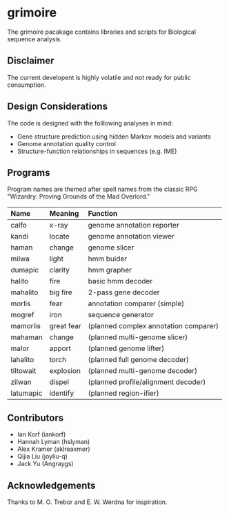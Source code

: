 grimoire
========

The grimoire pacakage contains libraries and scripts for Biological sequence analysis.

Disclaimer
----------

The current developent is highly volatile and not ready for public consumption.

Design Considerations
---------------------

The code is designed with the folllowing analyses in mind:

+ Gene structure prediction using hidden Markov models and variants
+ Genome annotation quality control
+ Structure-function relationships in sequences (e.g. IME)


Programs
--------

Program names are themed after spell names from the classic RPG
"Wizardry: Proving Grounds of the Mad Overlord."

| Name      | Meaning    | Function                               |
|:----------|:-----------|:---------------------------------------|
| calfo     | x-ray      | genome annotation reporter
| kandi     | locate     | genome annotation viewer
| haman     | change     | genome slicer
| milwa     | light      | hmm buider
| dumapic   | clarity    | hmm grapher 
| halito    | fire       | basic hmm decoder
| mahalito  | big fire   | 2-pass gene decoder
| morlis    | fear       | annotation comparer (simple)
| mogref    | iron       | sequence generator
| mamorlis  | great fear | (planned complex annotation comparer)
| mahaman   | change     | (planned multi-genome slicer)
| malor     | apport     | (planned genome lifter)
| lahalito  | torch      | (planned full genome decoder)
| tiltowait | explosion  | (planned multi-genome decoder)
| zilwan    | dispel     | (planned profile/alignment decoder)
| latumapic | identify   | (planned region-ifier)


Contributors
------------

+ Ian Korf (iankorf)
+ Hannah Lyman (hslyman)
+ Alex Kramer (aklreaxmer)
+ Qijia Liu (joyliu-q)
+ Jack Yu (Angraygs)

Acknowledgements
----------------

Thanks to M. O. Trebor and E. W. Werdna for inspiration.


